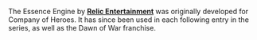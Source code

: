 The Essence Engine by [**Relic Entertainment**](https://www.relic.com/) was originally developed for Company of Heroes. It has since been used in each following entry in the series, as well as the Dawn of War franchise.
